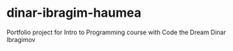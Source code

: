 # dinar-ibragim-haumea
Portfolio project for Intro to Programming course with Code the Dream
Dinar Ibragimov
